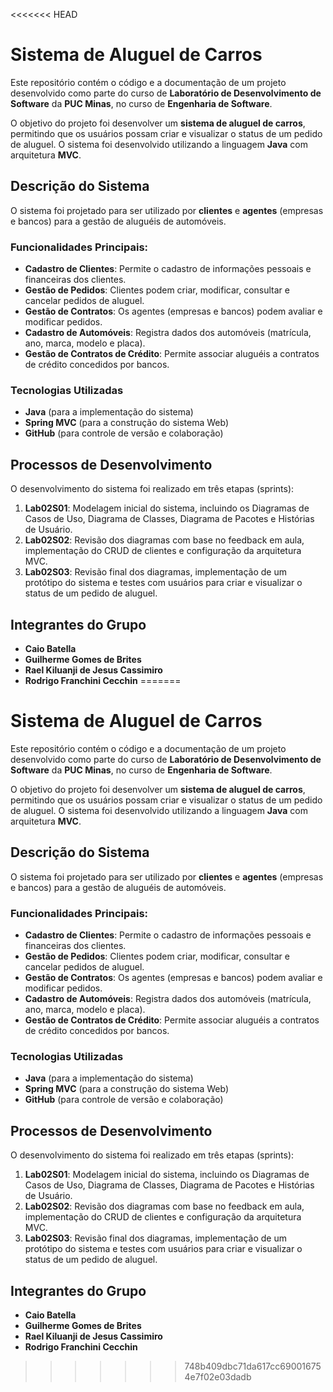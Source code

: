 <<<<<<< HEAD
# Sistema de Aluguel de Carros

Este repositório contém o código e a documentação de um projeto desenvolvido como parte do curso de **Laboratório de Desenvolvimento de Software** da **PUC Minas**, no curso de **Engenharia de Software**.

O objetivo do projeto foi desenvolver um **sistema de aluguel de carros**, permitindo que os usuários possam criar e visualizar o status de um pedido de aluguel. O sistema foi desenvolvido utilizando a linguagem **Java** com arquitetura **MVC**.

## Descrição do Sistema

O sistema foi projetado para ser utilizado por **clientes** e **agentes** (empresas e bancos) para a gestão de aluguéis de automóveis.

### Funcionalidades Principais:
- **Cadastro de Clientes**: Permite o cadastro de informações pessoais e financeiras dos clientes.
- **Gestão de Pedidos**: Clientes podem criar, modificar, consultar e cancelar pedidos de aluguel.
- **Gestão de Contratos**: Os agentes (empresas e bancos) podem avaliar e modificar pedidos.
- **Cadastro de Automóveis**: Registra dados dos automóveis (matrícula, ano, marca, modelo e placa).
- **Gestão de Contratos de Crédito**: Permite associar aluguéis a contratos de crédito concedidos por bancos.

### Tecnologias Utilizadas
- **Java** (para a implementação do sistema)
- **Spring MVC** (para a construção do sistema Web)
- **GitHub** (para controle de versão e colaboração)

## Processos de Desenvolvimento

O desenvolvimento do sistema foi realizado em três etapas (sprints):

1. **Lab02S01**: Modelagem inicial do sistema, incluindo os Diagramas de Casos de Uso, Diagrama de Classes, Diagrama de Pacotes e Histórias de Usuário.
2. **Lab02S02**: Revisão dos diagramas com base no feedback em aula, implementação do CRUD de clientes e configuração da arquitetura MVC.
3. **Lab02S03**: Revisão final dos diagramas, implementação de um protótipo do sistema e testes com usuários para criar e visualizar o status de um pedido de aluguel.

## Integrantes do Grupo

- **Caio Batella**
- **Guilherme Gomes de Brites**
- **Rael Kiluanji de Jesus Cassimiro**
- **Rodrigo Franchini Cecchin**
=======
# Sistema de Aluguel de Carros

Este repositório contém o código e a documentação de um projeto desenvolvido como parte do curso de **Laboratório de Desenvolvimento de Software** da **PUC Minas**, no curso de **Engenharia de Software**.

O objetivo do projeto foi desenvolver um **sistema de aluguel de carros**, permitindo que os usuários possam criar e visualizar o status de um pedido de aluguel. O sistema foi desenvolvido utilizando a linguagem **Java** com arquitetura **MVC**.

## Descrição do Sistema

O sistema foi projetado para ser utilizado por **clientes** e **agentes** (empresas e bancos) para a gestão de aluguéis de automóveis.

### Funcionalidades Principais:
- **Cadastro de Clientes**: Permite o cadastro de informações pessoais e financeiras dos clientes.
- **Gestão de Pedidos**: Clientes podem criar, modificar, consultar e cancelar pedidos de aluguel.
- **Gestão de Contratos**: Os agentes (empresas e bancos) podem avaliar e modificar pedidos.
- **Cadastro de Automóveis**: Registra dados dos automóveis (matrícula, ano, marca, modelo e placa).
- **Gestão de Contratos de Crédito**: Permite associar aluguéis a contratos de crédito concedidos por bancos.

### Tecnologias Utilizadas
- **Java** (para a implementação do sistema)
- **Spring MVC** (para a construção do sistema Web)
- **GitHub** (para controle de versão e colaboração)

## Processos de Desenvolvimento

O desenvolvimento do sistema foi realizado em três etapas (sprints):

1. **Lab02S01**: Modelagem inicial do sistema, incluindo os Diagramas de Casos de Uso, Diagrama de Classes, Diagrama de Pacotes e Histórias de Usuário.
2. **Lab02S02**: Revisão dos diagramas com base no feedback em aula, implementação do CRUD de clientes e configuração da arquitetura MVC.
3. **Lab02S03**: Revisão final dos diagramas, implementação de um protótipo do sistema e testes com usuários para criar e visualizar o status de um pedido de aluguel.

## Integrantes do Grupo

- **Caio Batella**
- **Guilherme Gomes de Brites**
- **Rael Kiluanji de Jesus Cassimiro**
- **Rodrigo Franchini Cecchin**
>>>>>>> 748b409dbc71da617cc690016754e7f02e03dadb
